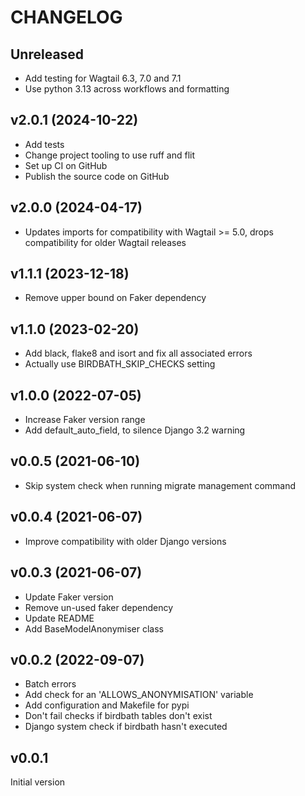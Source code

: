 # CHANGELOG

## Unreleased

- Add testing for Wagtail 6.3, 7.0 and 7.1
- Use python 3.13 across workflows and formatting

## v2.0.1 (2024-10-22)

- Add tests
- Change project tooling to use ruff and flit
- Set up CI on GitHub
- Publish the source code on GitHub

## v2.0.0 (2024-04-17)

- Updates imports for compatibility with Wagtail >= 5.0, drops compatibility for older Wagtail releases

## v1.1.1 (2023-12-18)

- Remove upper bound on Faker dependency

## v1.1.0 (2023-02-20)

- Add black, flake8 and isort and fix all associated errors
- Actually use BIRDBATH_SKIP_CHECKS setting

## v1.0.0 (2022-07-05)

- Increase Faker version range
- Add default_auto_field, to silence Django 3.2 warning

## v0.0.5 (2021-06-10)

- Skip system check when running migrate management command

## v0.0.4 (2021-06-07)

- Improve compatibility with older Django versions

## v0.0.3 (2021-06-07)

- Update Faker version
- Remove un-used faker dependency
- Update README
- Add BaseModelAnonymiser class

## v0.0.2 (2022-09-07)

- Batch errors
- Add check for an 'ALLOWS_ANONYMISATION' variable
- Add configuration and Makefile for pypi
- Don't fail checks if birdbath tables don't exist
- Django system check if birdbath hasn't executed

## v0.0.1

Initial version
